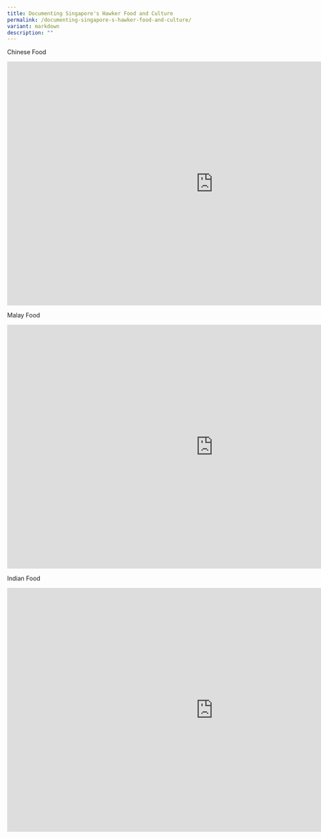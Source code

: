 ```yaml
---
title: Documenting Singapore's Hawker Food and Culture
permalink: /documenting-singapore-s-hawker-food-and-culture/
variant: markdown
description: ""
---
```

Chinese Food

<iframe allowfullscreen="true" height="569" width="960" frameborder="0" src="https://docs.google.com/presentation/d/e/2PACX-1vSIClVdjDA69tDODypYNJDM5XjmjQAymIGkbRIjsiHCZd4FYpyKenrSUSMc8ZtRd0rQ168jP3uW3Mqz/embed?start=false&amp;loop=false&amp;delayms=3000"></iframe>

Malay Food

<iframe allowfullscreen="true" height="569" width="960" frameborder="0" src="https://docs.google.com/presentation/d/e/2PACX-1vTj7HY8DZTuGNfTnMYO2S5oLMf9HoV-k9MuHWw0pTQCqxRTXRyUDdUmhuxa8iqNrz-_lMrcOwAAnmQx/embed?start=false&amp;loop=false&amp;delayms=3000"></iframe>

Indian Food

<iframe allowfullscreen="true" height="569" width="960" frameborder="0" src="https://docs.google.com/presentation/d/e/2PACX-1vTTey_sclGzKbkwEfH3_DQZ1rJJG3gBNy8g0UNvog5lKcvBTfP0302FWOexT-UI2zw22Qzp17WnOu50/embed?start=false&amp;loop=false&amp;delayms=3000"></iframe>


